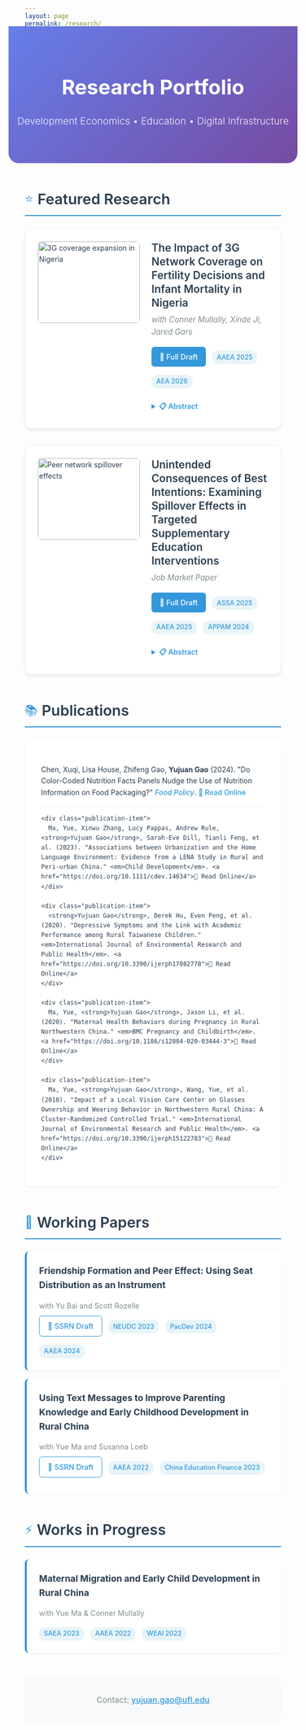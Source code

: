 ```yaml
---
layout: page
permalink: /research/
---
```


<style>
:root {
  --primary-color: #2c3e50;
  --accent-color: #3498db;
  --text-color: #2c3e50;
  --muted-color: #7f8c8d;
  --border-color: #ecf0f1;
  --hover-color: #f8f9fa;
}

.research-container { 
  max-width: 900px; 
  margin: 0 auto; 
  font-family: -apple-system, BlinkMacSystemFont, 'Segoe UI', Roboto, sans-serif;
  line-height: 1.6;
  color: var(--text-color);
}

.hero-section {
  text-align: center;
  padding: 2rem 0 3rem;
  background: linear-gradient(135deg, #667eea 0%, #764ba2 100%);
  color: white;
  margin: -2rem -2rem 3rem;
  border-radius: 0 0 20px 20px;
}

.hero-section h1 { 
  font-size: 2.5rem; 
  margin-bottom: 0.5rem; 
  font-weight: 700;
}

.hero-section .subtitle { 
  font-size: 1.2rem; 
  opacity: 0.9;
  font-weight: 300;
}

.section-header {
  display: flex;
  align-items: center;
  margin: 3rem 0 1.5rem;
  padding-bottom: 0.5rem;
  border-bottom: 2px solid var(--accent-color);
}

.section-header h2 {
  font-size: 1.8rem;
  margin: 0;
  font-weight: 600;
  color: var(--primary-color);
}

.section-header .icon {
  font-size: 1.5rem;
  margin-right: 0.5rem;
  color: var(--accent-color);
}

/* Featured papers with enhanced design */
.featured-paper {
  display: grid;
  grid-template-columns: 240px 1fr;
  gap: 1.5rem;
  padding: 1.5rem;
  margin-bottom: 2rem;
  background: white;
  border-radius: 12px;
  box-shadow: 0 4px 6px rgba(0,0,0,0.07);
  border: 1px solid var(--border-color);
  transition: all 0.3s ease;
}

.featured-paper:hover {
  transform: translateY(-2px);
  box-shadow: 0 8px 25px rgba(0,0,0,0.1);
}

.featured-paper img {
  width: 100%;
  max-width: 240px;
  height: 160px;
  object-fit: cover;
  border-radius: 8px;
  border: 1px solid var(--border-color);
}

.paper-content h3 {
  margin: 0 0 0.5rem;
  font-size: 1.3rem;
  font-weight: 600;
  color: var(--primary-color);
  line-height: 1.3;
}

.paper-meta {
  color: var(--muted-color);
  font-size: 0.95rem;
  margin: 0.3rem 0 1rem;
  font-style: italic;
}

.paper-actions {
  margin: 1rem 0;
}

.btn {
  display: inline-block;
  padding: 0.5rem 1rem;
  margin-right: 0.5rem;
  margin-bottom: 0.5rem;
  background: var(--accent-color);
  color: white;
  text-decoration: none;
  border-radius: 6px;
  font-size: 0.9rem;
  font-weight: 500;
  transition: all 0.2s ease;
}

.btn:hover {
  background: #2980b9;
  transform: translateY(-1px);
  text-decoration: none;
  color: white;
}

.btn-outline {
  background: transparent;
  color: var(--accent-color);
  border: 1px solid var(--accent-color);
}

.btn-outline:hover {
  background: var(--accent-color);
  color: white;
}

/* Abstract toggle */
details {
  margin-top: 1rem;
}

details summary {
  cursor: pointer;
  font-weight: 600;
  color: var(--accent-color);
  padding: 0.5rem 0;
  border-radius: 4px;
  transition: color 0.2s ease;
}

details summary:hover {
  color: #2980b9;
}

details p {
  margin-top: 1rem;
  padding: 1rem;
  background: var(--hover-color);
  border-radius: 6px;
  border-left: 4px solid var(--accent-color);
}

/* Publications list */
.publication-list {
  background: white;
  padding: 2rem;
  border-radius: 12px;
  box-shadow: 0 2px 4px rgba(0,0,0,0.05);
  margin-bottom: 2rem;
}

.publication-item {
  padding: 1rem 0;
  border-bottom: 1px solid var(--border-color);
  transition: background 0.2s ease;
}

.publication-item:last-child {
  border-bottom: none;
}

.publication-item:hover {
  background: var(--hover-color);
  padding-left: 1rem;
  margin-left: -1rem;
  border-radius: 6px;
}

.publication-item strong {
  color: var(--primary-color);
}

.publication-item em {
  color: var(--accent-color);
  font-weight: 500;
}

.publication-item a {
  color: var(--accent-color);
  text-decoration: none;
  font-weight: 500;
}

.publication-item a:hover {
  text-decoration: underline;
}

/* Working papers section */
.working-paper {
  padding: 1.5rem;
  margin-bottom: 1rem;
  background: white;
  border-radius: 8px;
  border-left: 4px solid var(--accent-color);
  box-shadow: 0 2px 4px rgba(0,0,0,0.05);
}

.working-paper h4 {
  margin: 0 0 0.5rem;
  font-size: 1.1rem;
  color: var(--primary-color);
}

.working-paper .authors {
  color: var(--muted-color);
  font-size: 0.9rem;
  margin-bottom: 0.5rem;
}

.tag {
  display: inline-block;
  background: #e8f4f8;
  color: var(--accent-color);
  padding: 0.2rem 0.6rem;
  border-radius: 12px;
  font-size: 0.8rem;
  font-weight: 500;
  margin-right: 0.5rem;
  margin-top: 0.5rem;
}

/* Responsive design */
@media (max-width: 768px) {
  .featured-paper {
    grid-template-columns: 1fr;
    gap: 1rem;
  }
  
  .featured-paper img {
    width: 100%;
    max-width: 100%;
    height: 200px;
  }
  
  .hero-section {
    margin: -1rem -1rem 2rem;
    padding: 1.5rem 1rem;
  }
  
  .research-container {
    padding: 0 1rem;
  }
}

@media (max-width: 1024px) {
  .featured-paper {
    grid-template-columns: 200px 1fr;
  }
  
  .featured-paper img {
    width: 200px;
    max-width: 200px;
  }
}
</style>

<div class="research-container">
  <div class="hero-section">
    <h1>Research Portfolio</h1>
    <p class="subtitle">Development Economics • Education • Digital Infrastructure</p>
  </div>

  <div class="section-header">
    <span class="icon">⭐</span>
    <h2>Featured Research</h2>
  </div>

  <div class="featured-paper">
    <img src="{{ '/3G-coverage.png' | relative_url }}" alt="3G coverage expansion in Nigeria">
    <div class="paper-content">
      <h3>The Impact of 3G Network Coverage on Fertility Decisions and Infant Mortality in Nigeria</h3>
      <p class="paper-meta">with Conner Mullally, Xinde Ji, Jared Gars</p>
      <div class="paper-actions">
        <a href="https://www.dropbox.com/scl/fi/qji2by7izuma4aoylhh61/Broadband_and_Fertility_in_Nigeria-compressed.pdf?rlkey=flzoxw0uckk4h22sux8fs3hb7&dl=0" class="btn">📄 Full Draft</a>
        <span class="tag">AAEA 2025</span>
        <span class="tag">AEA 2026</span>
      </div>
      <details>
        <summary>📋 Abstract</summary>
        <p>Using Nigerian DHS data (2013–2018) linked to 3G rollout across 725 local government areas, we find that a one standard deviation increase in coverage reduces birth probability among women aged 12–20 by 1.4–18 percentage points. Effects operate through delayed cohabitation and childbearing rather than contraceptive uptake, alongside increased skilled employment and stronger household bargaining power.</p>
      </details>
    </div>
  </div>

  <div class="featured-paper">
    <img src="{{ '/network-diagram.png' | relative_url }}" alt="Peer network spillover effects">
    <div class="paper-content">
      <h3>Unintended Consequences of Best Intentions: Examining Spillover Effects in Targeted Supplementary Education Interventions</h3>
      <p class="paper-meta">Job Market Paper</p>
      <div class="paper-actions">
        <a href="https://www.dropbox.com/scl/fi/z1hparrh8ltcy1te3n7w1/Spillover_Effect.pdf?rlkey=5bcw0rvf4bmk1zjem7mh81mzd&st=1i97r34e&dl=0" class="btn">📄 Full Draft</a>
        <span class="tag">ASSA 2025</span>
        <span class="tag">AAEA 2025</span>
        <span class="tag">APPAM 2024</span>
      </div>
      <details>
        <summary>📋 Abstract</summary>
        <p>Field experiment across 130 rural Chinese boarding schools comparing computer-assisted learning and workbook interventions. Results reveal significant negative spillovers from workbook treatments on non-targeted students, particularly those with close peer connections. The mechanism appears motivational: observing peers receive extra resources reduces confidence in academic effort. Computer-assisted learning conducted outside classrooms shows no such spillovers.</p>
      </details>
    </div>
  </div>

  <div class="section-header">
    <span class="icon">📚</span>
    <h2>Publications</h2>
  </div>

  <div class="publication-list">
    <div class="publication-item">
      Chen, Xuqi, Lisa House, Zhifeng Gao, <strong>Yujuan Gao</strong> (2024). "Do Color-Coded Nutrition Facts Panels Nudge the Use of Nutrition Information on Food Packaging?" <em>Food Policy</em>. <a href="https://doi.org/10.1016/j.foodpol.2024.102730">📖 Read Online</a>
    </div>
    
    <div class="publication-item">
      Ma, Yue, Xinwu Zhang, Lucy Pappas, Andrew Rule, <strong>Yujuan Gao</strong>, Sarah-Eve Dill, Tianli Feng, et al. (2023). "Associations between Urbanization and the Home Language Environment: Evidence from a LENA Study in Rural and Peri-urban China." <em>Child Development</em>. <a href="https://doi.org/10.1111/cdev.14034">📖 Read Online</a>
    </div>
    
    <div class="publication-item">
      <strong>Yujuan Gao</strong>, Derek Hu, Even Peng, et al. (2020). "Depressive Symptoms and the Link with Academic Performance among Rural Taiwanese Children." <em>International Journal of Environmental Research and Public Health</em>. <a href="https://doi.org/10.3390/ijerph17082778">📖 Read Online</a>
    </div>
    
    <div class="publication-item">
      Ma, Yue, <strong>Yujuan Gao</strong>, Jason Li, et al. (2020). "Maternal Health Behaviors during Pregnancy in Rural Northwestern China." <em>BMC Pregnancy and Childbirth</em>. <a href="https://doi.org/10.1186/s12884-020-03444-3">📖 Read Online</a>
    </div>
    
    <div class="publication-item">
      Ma, Yue, <strong>Yujuan Gao</strong>, Wang, Yue, et al. (2018). "Impact of a Local Vision Care Center on Glasses Ownership and Wearing Behavior in Northwestern Rural China: A Cluster-Randomized Controlled Trial." <em>International Journal of Environmental Research and Public Health</em>. <a href="https://doi.org/10.3390/ijerph15122783">📖 Read Online</a>
    </div>
  </div>

  <div class="section-header">
    <span class="icon">🔬</span>
    <h2>Working Papers</h2>
  </div>

  <div class="working-paper">
    <h4>Friendship Formation and Peer Effect: Using Seat Distribution as an Instrument</h4>
    <p class="authors">with Yu Bai and Scott Rozelle</p>
    <a href="https://dx.doi.org/10.2139/ssrn.4828554" class="btn btn-outline">📄 SSRN Draft</a>
    <span class="tag">NEUDC 2023</span>
    <span class="tag">PacDev 2024</span>
    <span class="tag">AAEA 2024</span>
  </div>

  <div class="working-paper">
    <h4>Using Text Messages to Improve Parenting Knowledge and Early Childhood Development in Rural China</h4>
    <p class="authors">with Yue Ma and Susanna Loeb</p>
    <a href="https://ssrn.com/abstract=4969618" class="btn btn-outline">📄 SSRN Draft</a>
    <span class="tag">AAEA 2022</span>
    <span class="tag">China Education Finance 2023</span>
  </div>

  <div class="section-header">
    <span class="icon">⚡</span>
    <h2>Works in Progress</h2>
  </div>

  <div class="working-paper">
    <h4>Maternal Migration and Early Child Development in Rural China</h4>
    <p class="authors">with Yue Ma & Conner Mullally</p>
    <span class="tag">SAEA 2023</span>
    <span class="tag">AAEA 2022</span>
    <span class="tag">WEAI 2022</span>
  </div>

  <div style="text-align: center; margin-top: 3rem; padding: 2rem; background: var(--hover-color); border-radius: 12px;">
    <p style="margin: 0; color: var(--muted-color); font-size: 1rem;">
      Contact: <a href="mailto:yujuan.gao@ufl.edu" style="color: var(--accent-color); font-weight: 500;">yujuan.gao@ufl.edu</a>
    </p>
  </div>
</div>
